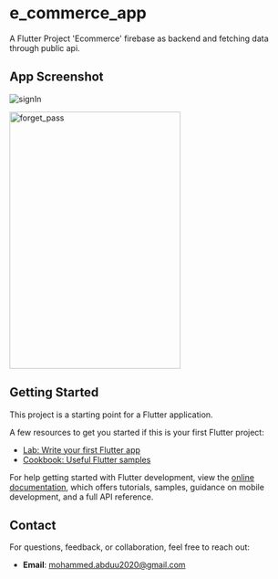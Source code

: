 # e_commerce_app

A Flutter Project 'Ecommerce' firebase as backend and fetching data through public api.

## App Screenshot
![signIn](https://github.com/user-attachments/assets/880c923b-c0e4-42e6-b85f-847dce19d1c9)

<img src="https://github.com/user-attachments/assets/880c923b-c0e4-42e6-b85f-847dce19d1c9" alt="forget_pass" width="300" height="450">


## Getting Started

This project is a starting point for a Flutter application.

A few resources to get you started if this is your first Flutter project:

- [Lab: Write your first Flutter app](https://docs.flutter.dev/get-started/codelab)
- [Cookbook: Useful Flutter samples](https://docs.flutter.dev/cookbook)

For help getting started with Flutter development, view the
[online documentation](https://docs.flutter.dev/), which offers tutorials,
samples, guidance on mobile development, and a full API reference.

## Contact
For questions, feedback, or collaboration, feel free to reach out:
- **Email**: mohammed.abduu2020@gmail.com
